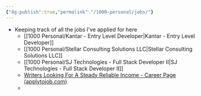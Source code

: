 ```yaml
---
{"dg-publish":true,"permalink":"/1000-personal/jobs/"}
---
```


- Keeping track of all the jobs I've applied for here
    - [[1000 Personal/Kantar - Entry Level Developer\|Kantar - Entry Level Developer]]
    - [[1000 Personal/Stellar Consulting Solutions LLC\|Stellar Consulting Solutions LLC]]
    - [[1000 Personal/SJ Technologies - Full Stack Developer II\|SJ Technologies - Full Stack Developer II]]
    - [Writers Looking For A Steady Reliable Income - Career Page (applytojob.com)](https://ampifire.applytojob.com/apply/Rlx0WjFAEA)
    - 

